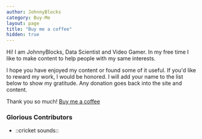 ```yaml
---
author: JohnnyBlocks
category: Buy-Me
layout: page
title: "Buy me a coffee"
hidden: true
---
```


Hi! I am JohnnyBlocks, Data Scientist and Video Gamer. In my free time I like to make content to help people with my same interests.

I hope you have enjoyed my content or found some of it useful.  If you'd like to reward my work, I would be honored.
I will add your name to the list below to show my gratitude.  Any donation goes back into the site and content.
<!-- more -->
Thank you so much!  <a class="btn btn-danger" href="https://www.buymeacoffee.com/JohnnyBlocks">Buy me a coffee</a>

### Glorious Contributors

- ::cricket sounds::
